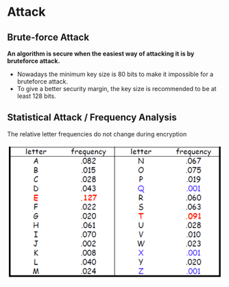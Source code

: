 # Attack

## Brute-force Attack

**An algorithm is secure when the easiest way of attacking it is by bruteforce attack.**

* Nowadays the minimum key size is 80 bits to make it impossible for a bruteforce attack. 
* To give a better security margin, the key size is recommended to be at least 128 bits.

## Statistical Attack / Frequency Analysis

The relative letter frequencies do not change during encryption

![Average letter frequencies in English \(Beker and Piper, 1982\)](../.gitbook/assets/image%20%285%29.png)

